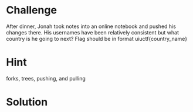 # Challenge
After dinner, Jonah took notes into an online notebook and pushed his changes there. His usernames have been relatively consistent but what country is he going to next? Flag should be in format uiuctf{country_name}

# Hint
forks, trees, pushing, and pulling

# Solution




